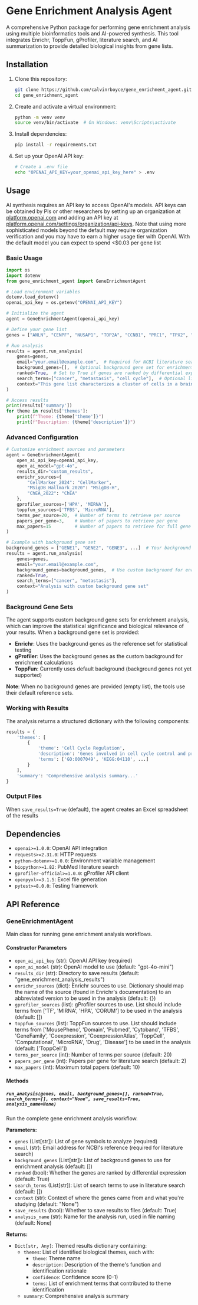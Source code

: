 # Gene Enrichment Analysis Agent

A comprehensive Python package for performing gene enrichment analysis using multiple bioinformatics tools and AI-powered synthesis. This tool integrates Enrichr, ToppFun, gProfiler, literature search, and AI summarization to provide detailed biological insights from gene lists.

## Installation

1. Clone this repository:
   ```bash
   git clone https://github.com/calvinrboyce/gene_enrichment_agent.git
   cd gene_enrichment_agent
   ```

2. Create and activate a virtual environment:
   ```bash
   python -m venv venv
   source venv/bin/activate  # On Windows: venv\Scripts\activate
   ```

3. Install dependencies:
   ```bash
   pip install -r requirements.txt
   ```

4. Set up your OpenAI API key:
   ```bash
   # Create a .env file
   echo "OPENAI_API_KEY=your_openai_api_key_here" > .env
   ```

## Usage
AI synthesis requires an API key to access OpenAI's models. API keys can be obtained by PIs or other researchers by setting up an organization at [platform.openai.com](https://platform.openai.com) and adding an API key at [platform.openai.com/settings/organization/api-keys](https://platform.openai.com/settings/organization/api-keys). Note that using more sophisticated models beyond the default may require organization verification and you may have to earn a higher usage tier with OpenAI. With the default model you can expect to spend <$0.03 per gene list

### Basic Usage

```python
import os
import dotenv
from gene_enrichment_agent import GeneEnrichmentAgent

# Load environment variables
dotenv.load_dotenv()
openai_api_key = os.getenv("OPENAI_API_KEY")

# Initialize the agent
agent = GeneEnrichmentAgent(openai_api_key)

# Define your gene list
genes = ["ANLN", "CENPF", "NUSAP1", "TOP2A", "CCNB1", "PRC1", "TPX2", "UBE2C", "BIRC5"]

# Run analysis
results = agent.run_analysis(
    genes=genes,
    email="your.email@example.com",  # Required for NCBI literature search
    background_genes=[],  # Optional background gene set for enrichment analysis
    ranked=True,  # Set to True if genes are ranked by differential expression
    search_terms=["cancer", "metastasis", "cell cycle"],  # Optional literature search terms
    context="This gene list characterizes a cluster of cells in a brain metastasis"
)

# Access results
print(results['summary'])
for theme in results['themes']:
    print(f"Theme: {theme['theme']}")
    print(f"Description: {theme['description']}")
```

### Advanced Configuration

```python
# Customize enrichment sources and parameters
agent = GeneEnrichmentAgent(
    open_ai_api_key=openai_api_key,
    open_ai_model="gpt-4o",
    results_dir="custom_results",
    enrichr_sources={
        "CellMarker_2024": "CellMarker",
        "MSigDB_Hallmark_2020": "MSigDB-H",
        "ChEA_2022": "ChEA"
    },
    gprofiler_sources=['HPA', 'MIRNA'],
    toppfun_sources=['TFBS', 'MicroRNA'],
    terms_per_source=20,  # Number of terms to retrieve per source
    papers_per_gene=3,    # Number of papers to retrieve per gene
    max_papers=15         # Number of papers to retrieve for full gene list
)

# Example with background gene set
background_genes = ["GENE1", "GENE2", "GENE3", ...]  # Your background gene set
results = agent.run_analysis(
    genes=genes,
    email="your.email@example.com",
    background_genes=background_genes,  # Use custom background for enrichment
    ranked=True,
    search_terms=["cancer", "metastasis"],
    context="Analysis with custom background gene set"
)
```

### Background Gene Sets

The agent supports custom background gene sets for enrichment analysis, which can improve the statistical significance and biological relevance of your results. When a background gene set is provided:

- **Enrichr**: Uses the background genes as the reference set for statistical testing
- **gProfiler**: Uses the background genes as the custom background for enrichment calculations
- **ToppFun**: Currently uses default background (background genes not yet supported)

**Note**: When no background genes are provided (empty list), the tools use their default reference sets.

### Working with Results

The analysis returns a structured dictionary with the following components:

```python
results = {
    'themes': [
        {
            'theme': 'Cell Cycle Regulation',
            'description': 'Genes involved in cell cycle control and progression...',
            'terms': ['GO:0007049', 'KEGG:04110', ...]
        }
    ],
    'summary': 'Comprehensive analysis summary...'
}
```

### Output Files

When `save_results=True` (default), the agent creates an Excel spreadsheet of the results

## Dependencies

- `openai>=1.0.0`: OpenAI API integration
- `requests>=2.31.0`: HTTP requests
- `python-dotenv>=1.0.0`: Environment variable management
- `biopython>=1.82`: PubMed literature search
- `gprofiler-official>=1.0.0`: gProfiler API client
- `openpyxl>=3.1.5`: Excel file generation
- `pytest>=8.0.0`: Testing framework

## API Reference

### GeneEnrichmentAgent

Main class for running gene enrichment analysis workflows.

#### Constructor Parameters

- `open_ai_api_key` (str): OpenAI API key (required)
- `open_ai_model` (str): OpenAI model to use (default: "gpt-4o-mini")
- `results_dir` (str): Directory to save results (default: "gene_enrichment_analysis_results")
- `enrichr_sources` (dict): Enrichr sources to use. Dictionary should map the name of the source (found in Enrichr's documentation) to an abbreviated version to be used in the analysis (default: {})
- `gprofiler_sources` (list): gProfiler sources to use. List should include terms from ['TF', 'MIRNA', 'HPA', 'CORUM'] to be used in the analysis (default: [])
- `toppfun_sources` (list): ToppFun sources to use. List should include terms from ['MousePheno', 'Domain', 'Pubmed', 'Cytoband', 'TFBS', 'GeneFamily', 'Coexpression', 'CoexpressionAtlas', 'ToppCell', 'Computational', 'MicroRNA', 'Drug', 'Disease'] to be used in the analysis (default: ['ToppCell'])
- `terms_per_source` (int): Number of terms per source (default: 20)
- `papers_per_gene` (int): Papers per gene for literature search (default: 2)
- `max_papers` (int): Maximum total papers (default: 10)

#### Methods

##### `run_analysis(genes, email, background_genes=[], ranked=True, search_terms=[], context="None", save_results=True, analysis_name=None)`

Run the complete gene enrichment analysis workflow.

**Parameters:**
- `genes` (List[str]): List of gene symbols to analyze (required)
- `email` (str): Email address for NCBI's reference (required for literature search)
- `background_genes` (List[str]): List of background genes to use for enrichment analysis (default: [])
- `ranked` (bool): Whether the genes are ranked by differential expression (default: True)
- `search_terms` (List[str]): List of search terms to use in literature search (default: [])
- `context` (str): Context of where the genes came from and what you're studying (default: "None")
- `save_results` (bool): Whether to save results to files (default: True)
- `analysis_name` (str): Name for the analysis run, used in file naming (default: None)

**Returns:**
- `Dict[str, Any]`: Themed results dictionary containing:
  - `themes`: List of identified biological themes, each with:
    - `theme`: Theme name
    - `description`: Description of the theme's function and identification rationale
    - `confidence`: Confidence score (0-1)
    - `terms`: List of enrichment terms that contributed to theme identification
  - `summary`: Comprehensive analysis summary
